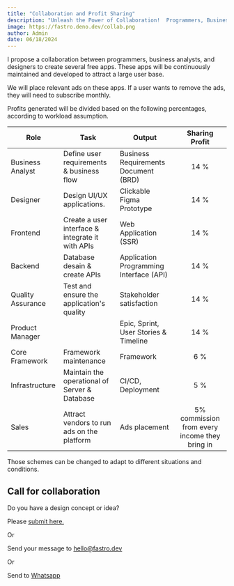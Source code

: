 ```yaml
---
title: "Collaboration and Profit Sharing"
description: "Unleash the Power of Collaboration!  Programmers, Business Analysts, and Designers: Discover how to maximize profits and fuel team success with a winning profit-sharing strategy for your app."
image: https://fastro.deno.dev/collab.png
author: Admin
date: 06/18/2024
---
```


I propose a collaboration between programmers, business analysts, and designers
to create several free apps. These apps will be continuously maintained and
developed to attract a large user base.

We will place relevant ads on these apps. If a user wants to remove the ads,
they will need to subscribe monthly.

Profits generated will be divided based on the following percentages, according
to workload assumption.

| Role              | Task                                             | Output                                  |                Sharing Profit                 |
| ----------------- | ------------------------------------------------ | --------------------------------------- | :-------------------------------------------: |
| Business Analyst  | Define user requirements & business flow         | Business Requirements Document (BRD)    |                     14 %                      |
| Designer          | Design UI/UX applications.                       | Clickable Figma Prototype               |                     14 %                      |
| Frontend          | Create a user interface & integrate it with APIs | Web Application (SSR)                   |                     14 %                      |
| Backend           | Database desain & create APIs                    | Application Programming Interface (API) |                     14 %                      |
| Quality Assurance | Test and ensure the application's quality        | Stakeholder satisfaction                |                     14 %                      |
| Product Manager |  | Epic, Sprint, User Stories & Timeline | 14 % |
| Core Framework    | Framework maintenance    | Framework             |                     6 %                      |
| Infrastructure    | Maintain the operational of Server & Database    | CI/CD, Deployment                   |                      5 %                       |
| Sales   | Attract vendors to run ads on the platform       | Ads placement                           | 5% commission from every income they bring in |

Those schemes can be changed to adapt to different situations and conditions.

## Call for collaboration

Do you have a design concept or idea?

Please [submit here.](https://github.com/fastrodev/feedback/issues/new)

Or

Send your message to [hello@fastro.dev](mailto:hello@fastro.dev)

Or

Send to [Whatsapp](https://api.whatsapp.com/send?phone=628121619781)
